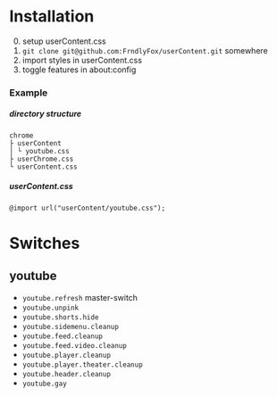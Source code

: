 # Installation

0. setup userContent.css
1. `git clone git@github.com:FrndlyFox/userContent.git` somewhere
2. import styles in userContent.css
3. toggle features in about:config

### Example

##### directory structure

```
chrome
├ userContent
│ └ youtube.css
├ userChrome.css
└ userContent.css
```

##### userContent.css

```
@import url("userContent/youtube.css");
```

# Switches

## youtube

- `youtube.refresh` master-switch
- `youtube.unpink`
- `youtube.shorts.hide`
- `youtube.sidemenu.cleanup`
- `youtube.feed.cleanup`
- `youtube.feed.video.cleanup`
- `youtube.player.cleanup`
- `youtube.player.theater.cleanup`
- `youtube.header.cleanup`
- `youtube.gay`
